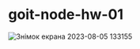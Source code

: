 # goit-node-hw-01


![Знімок екрана 2023-08-05 133155](https://github.com/RadkoIvanUa/goit-node-hw-01/assets/118024148/8d59719f-e92a-4ca9-9b2f-d0206a9a2b57)
